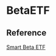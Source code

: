 
# BetaETF

## Reference

[Smart Beta ETF](https://www.investopedia.com/terms/s/smart-beta-etf.asp)



